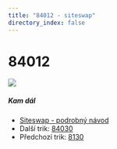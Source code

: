 ```yaml
---
title: "84012 - siteswap"
directory_index: false
---
```


# 84012

![](/animace/siteswap/84012.gif)

##### Kam dál

- [Siteswap - podrobný návod](/siteswap.html "Podrobné vysvětlení siteswapů..")
- Další trik: [84030](84030.html "Siteswap 84030")
- Předchozí trik: [8130](8130.html "Siteswap 8130")


